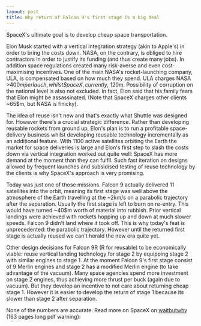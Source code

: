 ```yaml
---
layout: post
title: Why return of Falcon 9's first stage is a big deal
---
```


SpaceX's ultimate goal is to develop cheap space transportation.

Elon Musk started with a vertical integration strategy (akin to Apple's) in
order to bring the costs down. NASA, on the contrary, is obliged to hire
contractors in order to justify its funding (and thus create many jobs). In
addition space regulations created many risk-averse and even cost-maximising
incentives. One of the main NASA's rocket-launching company, ULA, is
compensated based on how much they spend. ULA charges NASA >400$m per lauch,
whilst SpaceX, currently, ~120$m. Possibility of corruption on the national
level is also not excluded. In fact, Elon said that his family fears that
Elon might be assassinated. (Note that SpaceX charges other clients ~65$m, but
NASA is finicky).

The idea of reuse isn't new and that's exactly what Shuttle was designed for.
However there's a crucial strategic difference. Rather than developing reusable
rockets from ground up, Elon's plan is to run a profitable space-delivery
business whilst developing reusable technology incrementally as an additional
feature. With 1100 active satellites orbiting the Earth the market for space
deliveries is large and Elon's first step to slash the costs down via vertical
integration worked out quite well: SpaceX has more demand at the moment than
they can fulfil. Such fast iteration on designs allowed by frequent launches
and subsidised testing of reuse technology by the clients is why SpaceX's
approach is very promising.

Today was just one of those missions. Falcon 9 actually delivered 11 satellites
into the orbit, meaning its first stage was well above the atmosphere of the
Earth travelling at the ~2km/s on a parabolic trajectory after the separation.
Usually the first stage is left to burn on re-entry. This would have turned
~40$m worth of material into rubbish. Prior vertical landings were achieved
with rockets hopping up and down at much slower speeds. Falcon 9 didn't land
where it took off. This is why today's feat is unprecedented: the parabolic
trajectory. However until the returned first stage is actually reused we can't
herald the new era quite yet.

Other design decisions for Falcon 9R (R for reusable) to be economically
viable: reuse vertical landing technology for stage 2 by equipping stage 2 with
similar engines to stage 1. At the moment Falcon 9's first stage consist of 9
Merlin engines and stage 2 has a modified Merlin engine (to take advantage of
the vacuum). Many space agencies spend more investment on stage 2 engines, thus
achieving more thrust per buck (again due to vacuum). But they develop an
incentive to not care about returning cheap stage 1. However it is easier to
develop the return of stage 1 because its slower than stage 2 after separation.

None of the numbers are accurate. Read more on SpaceX on [waitbutwhy][why] (163
pages long pdf warning):

[why]: http://waitbutwhy.com/wp-content/uploads/2015/08/How-and-Why-SpaceX-Will-Colonize-Mars-G-Rated.pdf
